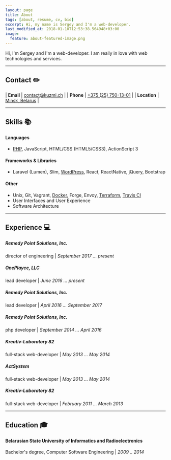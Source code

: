 ```yaml
---
layout: page
title: About
tags: [about, resume, cv, bio]
excerpt: Hi, my name is Sergey and I'm a web-developer.
last_modified_at: 2018-01-10T12:53:38.564948+03:00
image:
  feature: about-featured-image.png
---
```


Hi, I'm Sergey and I'm a web-developer. I am really in love with web technologies and services.

---

## Contact <span>✏️</span> ##

| **Email**     | [contact@kuzmi.ch](mailto:contact@kuzmi.ch)  |
| **Phone**     | [+375 (25) 750-13-01](callto:+375257501301)  |
| **Location**  | [Minsk, Belarus](https://goo.gl/maps/t5zytvJQqNJ2)  |

---

## Skills <span>📚</span> ##

#### Languages ####
* [PHP](/tags/#php), JavaScript, HTML/CSS (HTML5/CSS3), ActionScript 3

#### Frameworks & Libraries ####
* Laravel (Lumen), Slim, [WordPress](/tags/#wordpress), React, ReactNative, jQuery, Bootstrap

#### Other ####
* Unix, Git, Vagrant, [Docker](/tags/#docker), Forge, Envoy, [Terraform](/tags/#terraform), [Travis CI](/tags/#travis-ci)
* User Interfaces and User Experience
* Software Architecture

---

## Experience <span>💻</span> ##

##### Remedy Point Solutions, Inc. #####
director of engineering \| *September 2017 ... present*

##### OnePlayce, LLC #####
lead developer \| *June 2016 ... present*

##### Remedy Point Solutions, Inc. #####
lead developer \| *April 2016 ... September 2017*

##### Remedy Point Solutions, Inc. #####
php developer \| *September 2014 ... April 2016*

##### Kreativ-Laboratory 82 #####
full-stack web-developer \| *May 2013 ... May 2014*

##### ActSystem #####
full-stack web-developer \| *May 2013 ... May 2014*

##### Kreativ-Laboratory 82 #####
full-stack web-developer \| *February 2011 ... March 2013*

---

## Education <span>🎓</span> ##

#### Belarusian State University of Informatics and Radioelectronics ####
Bachelor's degree, Computer Software Engineering \| *2009 .. 2014*
